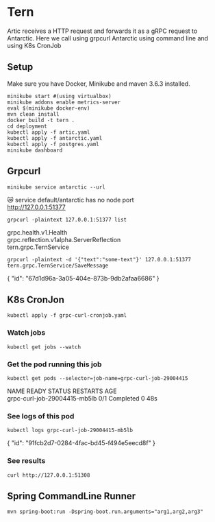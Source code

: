 # Tern

Artic receives a HTTP request and forwards it as a gRPC request to Antarctic.
Here we call using grpcurl Antarctic using command line and using K8s CronJob

## Setup

Make sure you have Docker, Minikube and maven 3.6.3 installed.    

````
minikube start #(using virtualbox)    
minikube addons enable metrics-server    
eval $(minikube docker-env)    
mvn clean install    
docker build -t tern .    
cd deployment    
kubectl apply -f artic.yaml    
kubectl apply -f antarctic.yaml    
kubectl apply -f postgres.yaml
minikube dashboard
````

## Grpcurl
````
minikube service antarctic --url
````
😿  service default/antarctic has no node port    
http://127.0.0.1:51377

````
grpcurl -plaintext 127.0.0.1:51377 list
````
grpc.health.v1.Health    
grpc.reflection.v1alpha.ServerReflection    
tern.grpc.TernService    

````
grpcurl -plaintext -d '{"text":"some-text"}' 127.0.0.1:51377 tern.grpc.TernService/SaveMessage
````
{
"id": "67d1d96a-3a05-404e-873b-9db2afaa6686"
}


## K8s CronJon
````
kubectl apply -f grpc-curl-cronjob.yaml
````
### Watch jobs
````
kubectl get jobs --watch
````
### Get the pod running this job
````
kubectl get pods --selector=job-name=grpc-curl-job-29004415
````
NAME                           READY   STATUS      RESTARTS   AGE    
grpc-curl-job-29004415-mb5lb   0/1     Completed   0          48s    

### See logs of this pod
````
kubectl logs grpc-curl-job-29004415-mb5lb
````
{
"id": "91fcb2d7-0284-4fac-bd45-f494e5eecd8f"
}

### See results
````
curl http://127.0.0.1:51308
````

## Spring CommandLine Runner
````
mvn spring-boot:run -Dspring-boot.run.arguments="arg1,arg2,arg3"
````